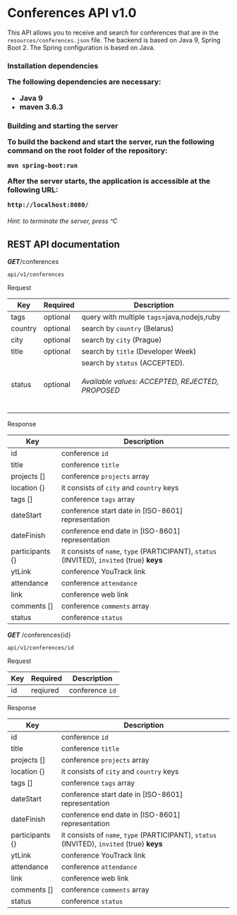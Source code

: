 # Conferences API  v1.0
 
 This API allows you to receive and search for conferences that are in the `resources/conferences.json` file.
 The backend is based on Java 9, Spring Boot 2. The Spring configuration is based on Java. 

  
 <h3>Installation dependencies
  
The following dependencies are necessary:  
  
 - Java 9
 - maven 3.6.3


<h3>Building and starting the server
  
To build the backend and start the server, run the following command on the root folder of the repository:  
  
`mvn spring-boot:run`  
 
After the server starts, the application is accessible at the following URL:  
  
`http://localhost:8080/`  

<h6> Hint: to terminate the server, press ^C </h6>  


## REST API documentation

 

***GET***/conferences

`api/v1/conferences`

Request 

| Key           | Required      | Description|
| ------------- | ------------- |------------|
| tags |  optional| query with multiple `tags`=java,nodejs,ruby |
| country | optional | search by `country` (Belarus) |  
| city | optional | search by `city` (Prague) |  
| title | optional |  search by `title` (Developer Week)|
| status | optional | search by `status` (ACCEPTED). <h6>Available values: ACCEPTED, REJECTED, PROPOSED |

Response

| Key           | Description     |
| ------------- | ------------- |
|    id          |    conference `id`         |
|  title      |       conference `title`        |
|  projects []             |    conference `projects` array           |
| location {}             |  it consists of `city` and `country` keys             |
|tags []               |   conference `tags` array           |
|dateStart               |  conference start date in [ISO-8601] representation        |
|dateFinish               |   conference end date in [ISO-8601] representation         |
|participants {}              |  it consists of `name`, `type`  (PARTICIPANT), `status` (INVITED), `invited` (true) **keys**           |
|ytLink               |    conference YouTrack link           |
|attendance               |    conference `attendance`           |
|link               |       conference web link        |
|comments []              |   conference `comments`  array        |
|status               |       conference `status`        |




***GET*** /conferences{id}

`api/v1/conferences/id`

Request 

| Key           | Required      | Description|
| ------------- | ------------- |------------|
| id            |  reqiured    | conference `id`|

Response

| Key           | Description     |
| ------------- | ------------- |
|    id          |    conference `id`         |
|  title      |       conference `title`        |
|  projects []             |    conference `projects` array           |
| location {}             |  it consists of `city` and `country` keys             |
|tags []               |   conference `tags` array           |
|dateStart               |  conference start date in [ISO-8601] representation        |
|dateFinish               |   conference end date in [ISO-8601] representation         |
|participants {}              |  it consists of `name`, `type`  (PARTICIPANT), `status` (INVITED), `invited` (true) **keys**           |
|ytLink               |    conference YouTrack link           |
|attendance               |    conference `attendance`           |
|link               |       conference web link        |
|comments []              |   conference `comments`  array        |
|status               |       conference `status`        |
